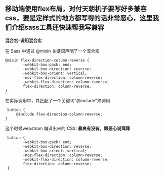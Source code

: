 
## 移动端使用flex布局，对付天朝机子要写好多兼容css，要是定样式的地方都写得的话非常恶心，这里我们介绍sass工具还快速帮我写兼容


**混合宏-调用混合宏**

在 Sass 中通过 @mixin 关键词声明了一个混合宏

```
@mixin flex-direction-column-reverse {
        -webkit-box-pack: end;
        -webkit-box-direction: reverse;
        -webkit-box-orient: vertical;
        -moz-flex-direction: column-reverse;
        -webkit-flex-direction: column-reverse;
        flex-direction: column-reverse;
}

 ```
在实际调用中，其匹配了一个关键词“@include”来调用
```
 button {
     @include flex-direction-column-reverse;
}
```
这个时候webstrom 编译出来的 CSS: **暴爽有没有，跟恶心说拜拜**
```
 button {
        -webkit-box-pack: end;
        -webkit-box-direction: reverse;
        -webkit-box-orient: vertical;
        -moz-flex-direction: column-reverse;
        -webkit-flex-direction: column-reverse;
        flex-direction: column-reverse;
 }
```
